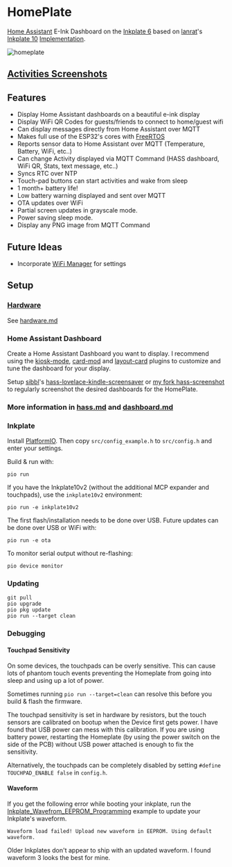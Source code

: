 # HomePlate

[Home Assistant](https://www.home-assistant.io/) E-Ink Dashboard on the [Inkplate 6](https://soldered.com/de/produkt/soldered-inkplate-6-platine-mitdem-6-e-paper) based on [lanrat](https://github.com/lanrat)'s [Inkplate 10](https://www.crowdsupply.com/e-radionica/inkplate-10) [Implementation](https://github.com/lanrat/homeplate/tree/main).

![homeplate](https://user-images.githubusercontent.com/164192/150657050-d919b70e-d3a0-42e3-a842-9d7684b0dcc7.jpeg)

## [Activities Screenshots](activities.md)

## Features

* Display Home Assistant dashboards on a beautiful e-ink display
* Display WiFi QR Codes for guests/friends to connect to home/guest wifi
* Can display messages directly from Home Assistant over MQTT
* Makes full use of the ESP32's cores with [FreeRTOS](https://www.freertos.org/)
* Reports sensor data to Home Assistant over MQTT (Temperature, Battery, WiFi, etc..)
* Can change Activity displayed via MQTT Command (HASS dashboard, WiFi QR, Stats, text message, etc..)
* Syncs RTC over NTP
* Touch-pad buttons can start activities and wake from sleep
* 1 month+ battery life!
* Low battery warning displayed and sent over MQTT
* OTA updates over WiFi
* Partial screen updates in grayscale mode.
* Power saving sleep mode.
* Display any PNG image from MQTT Command

## Future Ideas

* Incorporate [WiFi Manager](https://github.com/tzapu/WiFiManager) for settings

## Setup

### [Hardware](hardware.md)

See [hardware.md](hardware.md)

### Home Assistant Dashboard

Create a Home Assistant Dashboard you want to display. I recommend using the [kiosk-mode](https://github.com/maykar/kiosk-mode), [card-mod](https://github.com/thomasloven/lovelace-card-mod) and [layout-card](https://github.com/thomasloven/lovelace-layout-card) plugins to customize and tune the dashboard for your display.

Setup [sibbl](https://github.com/sibbl/)'s [hass-lovelace-kindle-screensaver](https://github.com/sibbl/hass-lovelace-kindle-screensaver) or [my fork hass-screenshot](https://github.com/lanrat/hass-screenshot) to regularly screenshot the desired dashboards for the HomePlate.

### More information in [hass.md](hass.md) and [dashboard.md](dashboard.md)

### Inkplate

Install [PlatformIO](https://platformio.org/). Then copy `src/config_example.h` to `src/config.h` and enter your settings.

Build & run with:

```shell
pio run
```

If you have the Inkplate10v2 (without the additional MCP expander and touchpads), use the `inkplate10v2` environment:

```shell
pio run -e inkplate10v2
```

The first flash/installation needs to be done over USB. Future updates can be done over USB or WiFi with:

```shell
pio run -e ota
```

To monitor serial output without re-flashing:

```shell
pio device monitor
```

### Updating

```shell
git pull
pio upgrade
pio pkg update
pio run --target clean
```

### Debugging

#### Touchpad Sensitivity

On some devices, the touchpads can be overly sensitive. This can cause lots of phantom touch events preventing the Homeplate from going into sleep and using up a lot of power.

Sometimes running `pio run --target=clean` can resolve this before you build & flash the firmware.

The touchpad sensitivity is set in hardware by resistors, but the touch sensors are calibrated on bootup when the Device first gets power. I have found that USB power can mess with this calibration. If you are using battery power, restarting the Homeplate (by using the power switch on the side of the PCB) without USB power attached is enough to fix the sensitivity.

Alternatively, the touchpads can be completely disabled by setting `#define TOUCHPAD_ENABLE false` in `config.h`.

#### Waveform

If you get the following error while booting your inkplate, run the [Inkplate_Wavefrom_EEPROM_Programming](https://github.com/e-radionicacom/Inkplate-Arduino-library/tree/master/examples/Inkplate10/Others/Inkplate_Wavefrom_EEPROM_Programming) example to update your Inkplate's waveform.

```text
Waveform load failed! Upload new waveform in EEPROM. Using default waveform.
```

Older Inkplates don't appear to ship with an updated waveform. I found waveform 3 looks the best for mine.
